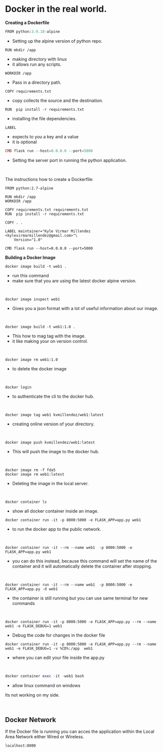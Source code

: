 # Docker in the real world.

**Creating a Dockerfile**
```python
FROM python:3.9.18-alpine
```
- Setting up the alpine version of python repo.

```Docker
RUN mkdir /app
```
- making directory with linux
- it allows run any scripts.

```code
WORKDIR /app
```
- Pass in a directory path.


```code
COPY requirements.txt
```
- copy collects the source and the destination.

```CODE 
RUN  pip install -r requirements.txt
```
- installing the file dependencies.


```code
LABEL
```
- expects to you a key and a value
- it is optional

```php
CMD flask run --host=0.0.0.0 --port=5000
```
- Setting the server port in running the python application.
<br>

The instructions how to create a Dockerfile: 
```code
FROM python:2.7-alpine

RUN mkdir /app
WORKDIR /app

COPY requirements.txt requirements.txt
RUN  pip install -r requirements.txt

COPY . .

LABEL maintainer="Kyle Virmar Millendez <kylevirmarmillendez@gmail.com>"\
    Version="1.0"

CMD flask run --host=0.0.0.0 --port=5000
```


**Building a Docker Image**
```code
docker image build -t web1 .
```
- run this command
- make sure that you are using the latest docker alpine version. 

<br>

```code
docker image inspect web1
```
-  Gives you a json format with a lot of useful information about our image.

<br>

```code
docker image build -t web1:1.0 .
```
- This how to mag tag with the image.
- it like making your on version control.

<br>

```code
docker image rm web1:1.0
```
- to delete the docker image

<br>

```code
docker login
```
- to authenticate the cli to the docker hub.

<br>

```code
docker image tag web1 kvmillendez/web1:latest
```
- creating online version of your directory.

<br>

```code
docker image push kvmillendez/web1:latest
```
- This will push the image to the docker hub.

<br>

```code
docker image rm -f fda5
docker image rm web1:latest
```
- Deleting the image in the local server.

<br>

```code
docker container ls
```
- show all docker container inside an image.


```code
docker container run -it -p 8000:5000 -e FLASK_APP=app.py web1
```
- to run the docker app to the public network.

<br>

```code
docker container run -it --rm --name web1  -p 8000:5000 -e FLASK_APP=app.py web1
```
- you can do this instead, because this command will set the name of the container and it will automatically delete the container after stopping.

<br>

```code
docker container run -it --rm --name web1  -p 8000:5000 -e FLASK_APP=app.py -d web1
```
- the container is still running but you can use same terminal for new commands
<br>

```code
docker container run -it -p 8000:5000 -e FLASK_APP=app.py --rm --name web1 -e FLASK_DEBUG=1 web1
```
- Debug the code for changes in the docker file


```code
docker container run -it -p 8000:5000 -e FLASK_APP=app.py --rm --name web1 -e FLASK_DEBUG=1 -v %CD%:/app  web1
```
- where you can edit your file inside the app.py

<br>

```php
docker container exec -it -web1 bash
```
- allow linux command on windows

Its not working on my side.


<br>


## Docker Network

If the Docker file is running you can acces the application within the Local Area Network either Wired or Wireless.

`localhost:8000`